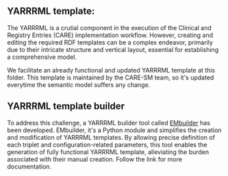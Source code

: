 ## YARRRML template:

The YARRRML is a crutial component in the execution of the Clinical and Registry Entries (CARE) implementation workflow. However, creating and editing the required RDF templates can be a complex endeavor, primarily due to their intricate structure and vertical layout, essential for establishing a comprehensive model.

We facilitate an already functional and updated YARRRML template at this folder. This template is maintained by the CARE-SM team, so it's updated everytime the semantic model suffers any change. 

## YARRRML template builder
To address this challenge, a YARRRML builder tool called [EMbuilder](https://github.com/pabloalarconm/EMbuilder) has been developed. EMbuilder, it's a Python module and simplifies the creation and modification of YARRRML templates. By allowing precise definition of each triplet and configuration-related parameters, this tool enables the generation of fully functional YARRRML template, alleviating the burden associated with their manual creation. Follow the link for more documentation.